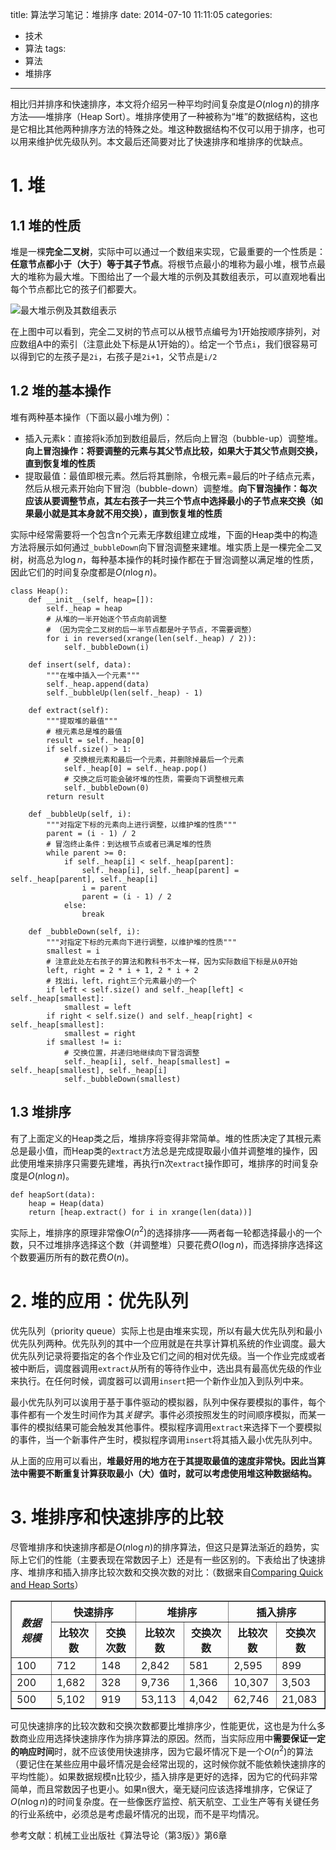 title: 算法学习笔记：堆排序
date: 2014-07-10 11:11:05
categories:
- 技术
- 算法
tags:
- 算法
- 堆排序
---
相比归并排序和快速排序，本文将介绍另一种平均时间复杂度是$O(n \log n)$的排序方法——堆排序（Heap Sort）。堆排序使用了一种被称为“堆”的数据结构，这也是它相比其他两种排序方法的特殊之处。堆这种数据结构不仅可以用于排序，也可以用来维护优先级队列。本文最后还简要对比了快速排序和堆排序的优缺点。

<!-- more -->

# 1. 堆

## 1.1 堆的性质

堆是一棵**完全二叉树**，实际中可以通过一个数组来实现，它最重要的一个性质是：**任意节点都小于（大于）等于其子节点**。将根节点最小的堆称为最小堆，根节点最大的堆称为最大堆。下图给出了一个最大堆的示例及其数组表示，可以直观地看出每个节点都比它的孩子们都要大。

![最大堆示例及其数组表示](http://raytaylorlin-blog.oss-cn-shenzhen.aliyuncs.com/image/algorithm/%E6%9C%80%E5%A4%A7%E5%A0%86%E7%A4%BA%E4%BE%8B%E5%8F%8A%E5%85%B6%E6%95%B0%E7%BB%84%E8%A1%A8%E7%A4%BA.jpg)

在上图中可以看到，完全二叉树的节点可以从根节点编号为1开始按顺序排列，对应数组A中的索引（注意此处下标是从1开始的）。给定一个节点`i`，我们很容易可以得到它的左孩子是`2i`，右孩子是`2i+1`，父节点是`i/2`

## 1.2 堆的基本操作

堆有两种基本操作（下面以最小堆为例）：

* 插入元素k：直接将k添加到数组最后，然后向上冒泡（bubble-up）调整堆。**向上冒泡操作：将要调整的元素与其父节点比较，如果大于其父节点则交换，直到恢复堆的性质**
* 提取最值：最值即根元素。然后将其删除，令根元素=最后的叶子结点元素，然后从根元素开始向下冒泡（bubble-down）调整堆。**向下冒泡操作：每次应该从要调整节点，其左右孩子一共三个节点中选择最小的子节点来交换（如果最小就是其本身就不用交换），直到恢复堆的性质**

实际中经常需要将一个包含n个元素无序数组建立成堆，下面的Heap类中的构造方法将展示如何通过`_bubbleDown`向下冒泡调整来建堆。堆实质上是一棵完全二叉树，树高总为$\log n$，每种基本操作的耗时操作都在于冒泡调整以满足堆的性质，因此它们的时间复杂度都是$O(n \log n)$。

    class Heap():
        def __init__(self, heap=[]):
            self._heap = heap
            # 从堆的一半开始逐个节点向前调整
            # （因为完全二叉树的后一半节点都是叶子节点，不需要调整）
            for i in reversed(xrange(len(self._heap) / 2)):
                self._bubbleDown(i)

        def insert(self, data):
            """在堆中插入一个元素"""
            self._heap.append(data)
            self._bubbleUp(len(self._heap) - 1)

        def extract(self):
            """提取堆的最值"""
            # 根元素总是堆的最值
            result = self._heap[0]
            if self.size() > 1:
                # 交换根元素和最后一个元素，并删除掉最后一个元素
                self._heap[0] = self._heap.pop()
                # 交换之后可能会破坏堆的性质，需要向下调整根元素
                self._bubbleDown(0)
            return result

        def _bubbleUp(self, i):
            """对指定下标的元素向上进行调整，以维护堆的性质"""
            parent = (i - 1) / 2
            # 冒泡终止条件：到达根节点或者已满足堆的性质
            while parent >= 0:
                if self._heap[i] < self._heap[parent]:
                    self._heap[i], self._heap[parent] = self._heap[parent], self._heap[i]
                    i = parent
                    parent = (i - 1) / 2
                else:
                    break

        def _bubbleDown(self, i):
            """对指定下标的元素向下进行调整，以维护堆的性质"""
            smallest = i
            # 注意此处左右孩子的算法和教科书不太一样，因为实际数组下标是从0开始
            left, right = 2 * i + 1, 2 * i + 2
            # 找出i，left，right三个元素最小的一个
            if left < self.size() and self._heap[left] < self._heap[smallest]:
                smallest = left
            if right < self.size() and self._heap[right] < self._heap[smallest]:
                smallest = right
            if smallest != i:
                # 交换位置，并递归地继续向下冒泡调整
                self._heap[i], self._heap[smallest] = self._heap[smallest], self._heap[i]
                self._bubbleDown(smallest)

## 1.3 堆排序

有了上面定义的Heap类之后，堆排序将变得非常简单。堆的性质决定了其根元素总是最小值，而Heap类的`extract`方法总是完成提取最小值并调整堆的操作，因此使用堆来排序只需要先建堆，再执行n次`extract`操作即可，堆排序的时间复杂度是$O(n \log n)$。

    def heapSort(data):
        heap = Heap(data)
        return [heap.extract() for i in xrange(len(data))]

实际上，堆排序的原理非常像$O(n^2)$的选择排序——两者每一轮都选择最小的一个数，只不过堆排序选择这个数（并调整堆）只要花费$O(\log n)$，而选择排序选择这个数要遍历所有的数花费$O(n)$。

# 2. 堆的应用：优先队列

优先队列（priority queue）实际上也是由堆来实现，所以有最大优先队列和最小优先队列两种。优先队列的其中一个应用就是在共享计算机系统的作业调度。最大优先队列记录将要指定的各个作业及它们之间的相对优先级。当一个作业完成或者被中断后，调度器调用`extract`从所有的等待作业中，选出具有最高优先级的作业来执行。在任何时候，调度器可以调用`insert`把一个新作业加入到队列中来。

最小优先队列可以诶用于基于事件驱动的模拟器，队列中保存要模拟的事件，每个事件都有一个发生时间作为其*关键字*。事件必须按照发生的时间顺序模拟，而某一事件的模拟结果可能会触发其他事件。模拟程序调用`extract`来选择下一个要模拟的事件，当一个新事件产生时，模拟程序调用`insert`将其插入最小优先队列中。

从上面的应用可以看出，**堆最好用的地方在于其提取最值的速度非常快。因此当算法中需要不断重复计算获取最小（大）值时，就可以考虑使用堆这种数据结构。**

# 3. 堆排序和快速排序的比较

尽管堆排序和快速排序都是$O(n \log n)$的排序算法，但这只是算法渐近的趋势，实际上它们的性能（主要表现在常数因子上）还是有一些区别的。下表给出了快速排序、堆排序和插入排序比较次数和交换次数的对比：（数据来自[Comparing Quick and Heap Sorts](https://www.cs.auckland.ac.nz/~jmor159/PLDS210/qsort3.html)）

<table class="table table-bordered responsive" border="1">
  <tbody><tr><th rowspan="2"><i>数据规模</i></th>
   <th colspan="2">快速排序</th>
   <th colspan="2">堆排序</th>
   <th colspan="2">插入排序</th></tr>
   <tr><th>比较次数</th><th>交换次数</th>
    <th>比较次数</th><th>交换次数</th>
    <th>比较次数</th><th>交换次数</th></tr>
    <tr><td>100</td><td>712</td><td>148</td><td>2,842</td><td>581</td><td>2,595</td><td>899</td></tr>
    <tr><td>200</td><td>1,682</td><td>328</td><td>9,736</td><td>1,366</td><td>10,307</td><td>3,503</td></tr>
    <tr><td>500</td><td>5,102</td><td>919</td><td>53,113</td><td>4,042</td><td>62,746</td><td>21,083</td></tr>
</tbody></table>

可见快速排序的比较次数和交换次数都要比堆排序少，性能更优，这也是为什么多数商业应用选择快速排序作为排序算法的原因。然而，当实际应用中**需要保证一定的响应时间**时，就不应该使用快速排序，因为它最坏情况下是一个$O(n^2)$的算法（要记住在某些应用中最坏情况是会经常出现的，这时候你就不能依赖快速排序的平均性能）。如果数据规模n比较少，插入排序是更好的选择，因为它的代码非常简单，而且常数因子也更小。如果n很大，毫无疑问应该选择堆排序，它保证了$O(n \log n)$的时间复杂度。在一些像医疗监控、航天航空、工业生产等有关键任务的行业系统中，必须总是考虑最坏情况的出现，而不是平均情况。

参考文献：机械工业出版社《算法导论（第3版）》第6章  

